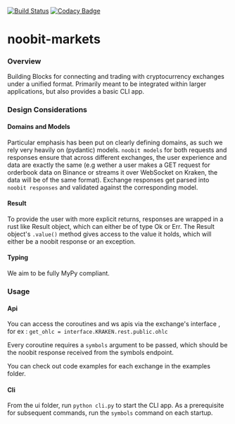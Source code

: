[![Build Status](https://travis-ci.com/maxima-us/noobit-markets.svg?branch=master)](https://travis-ci.com/maxima-us/noobit-markets)
[![Codacy Badge](https://app.codacy.com/project/badge/Grade/e458a34c61974b11be17c4babf08c444)](https://www.codacy.com/gh/maxima-us/noobit-markets/dashboard?utm_source=github.com&amp;utm_medium=referral&amp;utm_content=maxima-us/noobit-markets&amp;utm_campaign=Badge_Grade)

# noobit-markets

### Overview

Building Blocks for connecting and trading with cryptocurrency exchanges under a unified format. Primarily meant to be  integrated within larger applications, but also provides a basic CLI app.
<br/>
### Design Considerations

#### Domains and Models

Particular emphasis has been put on clearly defining domains, as such we rely very heavily on (pydantic) models.
`noobit models` for both requests and responses ensure that across different exchanges, the user experience and data are exactly the same (e.g wether a user makes a GET request for orderbook data on Binance or streams it over WebSocket on Kraken, the data will be of the same format). 
Exchange responses get parsed into `noobit responses` and validated against the corresponding model.


#### Result

To provide the user with more explicit returns, responses are wrapped in a rust like Result object, which can either be of type Ok or Err.
The Result object's `.value()` method gives access to the value it holds, which will either be a noobit response or an exception.


#### Typing

We aim to be fully MyPy compliant.
<br/>

### Usage

#### Api 

You can access the coroutines and ws apis via the exchange's interface , for ex : `get_ohlc = interface.KRAKEN.rest.public.ohlc`

Every coroutine requires a `symbols` argument to be passed, which should be the noobit response received from the symbols endpoint.

You can check out code examples for each exchange in the examples folder.

#### Cli

From the ui folder, run `python cli.py` to start the CLI app. As a prerequisite for subsequent commands, run the `symbols` command on each startup.